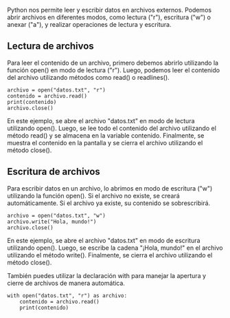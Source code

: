 Python nos permite leer y escribir datos en archivos externos. Podemos abrir archivos en diferentes modos, como lectura ("r"), escritura ("w") o anexar ("a"), y realizar operaciones de lectura y escritura.

## **Lectura de archivos**

Para leer el contenido de un archivo, primero debemos abrirlo utilizando la función open() en modo de lectura ("r"). Luego, podemos leer el contenido del archivo utilizando métodos como read() o readlines().

```
archivo = open("datos.txt", "r")  
contenido = archivo.read()  
print(contenido)  
archivo.close()
```

En este ejemplo, se abre el archivo "datos.txt" en modo de lectura utilizando open(). Luego, se lee todo el contenido del archivo utilizando el método read() y se almacena en la variable contenido. Finalmente, se muestra el contenido en la pantalla y se cierra el archivo utilizando el método close().

## **Escritura de archivos**

Para escribir datos en un archivo, lo abrimos en modo de escritura ("w") utilizando la función open(). Si el archivo no existe, se creará automáticamente. Si el archivo ya existe, su contenido se sobrescribirá.

```
archivo = open("datos.txt", "w")  
archivo.write("Hola, mundo!")  
archivo.close()
```

En este ejemplo, se abre el archivo "datos.txt" en modo de escritura utilizando open(). Luego, se escribe la cadena "¡Hola, mundo!" en el archivo utilizando el método write(). Finalmente, se cierra el archivo utilizando el método close().


También puedes utilizar la declaración with para manejar la apertura y cierre de archivos de manera automática.

```
with open("datos.txt", "r") as archivo:  
    contenido = archivo.read()  
    print(contenido)
```

